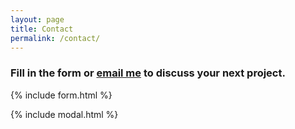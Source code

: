 ```yaml
---
layout: page
title: Contact
permalink: /contact/
---
```


### Fill in the form or [email me](mailto:{{site.email}}) to discuss your next project.


{% include form.html %}

{% include modal.html %}
